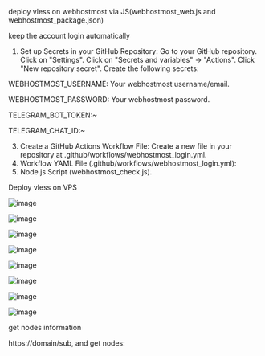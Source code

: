 deploy vless on webhostmost via JS(webhostmost_web.js and webhostmost_package.json)

keep the account login automatically
  1. Set up Secrets in your GitHub Repository:
  Go to your GitHub repository.
  Click on "Settings".
  Click on "Secrets and variables" -> "Actions".
  Click "New repository secret".
  Create the following secrets:

  WEBHOSTMOST_USERNAME: Your webhostmost username/email.
  
  WEBHOSTMOST_PASSWORD: Your webhostmost password.

  TELEGRAM_BOT_TOKEN:~

  TELEGRAM_CHAT_ID:~
  
3. Create a GitHub Actions Workflow File:
  Create a new file in your repository at .github/workflows/webhostmost_login.yml.
4. Workflow YAML File (.github/workflows/webhostmost_login.yml):
5. Node.js Script (webhostmost_check.js).

Deploy vless on VPS

  ![image](https://github.com/user-attachments/assets/a693ce10-1643-4d01-9bfa-dc1e95e5db2f)

  ![image](https://github.com/user-attachments/assets/d9045ebb-88e9-4b2e-8b3b-55df3ea1def5)


  ![image](https://github.com/user-attachments/assets/32cf9baf-714e-4e2b-ac97-c27434236ce0)

  ![image](https://github.com/user-attachments/assets/6007e618-0492-4611-972c-1bcd3fab3031)

  ![image](https://github.com/user-attachments/assets/bd79d2ea-891f-4757-938c-a74f885c96ee)

  ![image](https://github.com/user-attachments/assets/98d19bb9-bccd-4deb-b138-327437164ed5)

  ![image](https://github.com/user-attachments/assets/7527d5b6-f87e-4dab-94e9-7d309c5b15bd)

  ![image](https://github.com/user-attachments/assets/db7546ff-f20d-40ab-a9aa-59923fb22a22)

get nodes information

https://domain/sub, and get nodes:


